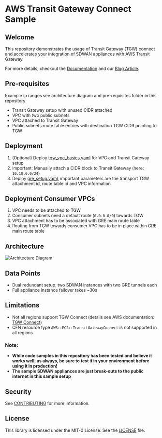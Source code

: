 # AWS Transit Gateway Connect Sample

## Welcome

This repository demonstrates the usage of Transit Gateway (TGW) connect and accelerates your integration of SDWAN appliances with AWS Transit Gateway.

For more details, checkout the [Documentation](https://docs.aws.amazon.com/vpc/latest/tgw/tgw-connect.html) and our [Blog Article](https://aws.amazon.com/de/blogs/networking-and-content-delivery/simplify-sd-wan-connectivity-with-aws-transit-gateway-connect/).

## Pre-requisites

Example ip ranges see architecture diagram and pre-requisites folder in this repository

* Transit Gateway setup with unused CIDR attached
* VPC with two public subnets
* VPC attached to Transit Gateway
* Public subnets route table entries with destination TGW CIDR pointing to TGW

## Deployment
1. (Optional) Deploy [tgw_vpc_basics.yaml](./pre-requisites/tgw_vpc_basics.yaml) for VPC and Transit Gateway setup
2. Important: Manually attach a CIDR block to Transit Gateway (here: `10.10.0.0/24`)
3. Deploy [gre_setup.yaml](gre_setup.yaml), important parameters are the transport TGW attachment id, route table id and VPC information

## Deployment Consumer VPCs
1. VPC needs to be attached to TGW
2. Consumer subnets need a default route (`0.0.0.0/0`) towards TGW
3. VPC attachment has to be associated with GRE main route table
4. Routing from TGW towards consumer VPC has to be in place within GRE main route table 

## Architecture
![Architecture Diagram](docs/tgw-connect.png)

## Data Points
* Dual redundant setup, two SDWAN instances with two GRE tunnels each
* Full appliance instance failover takes ~30s

## Limitations
* Not all regions support TGW Connect (details see AWS documentation: [TGW Connect](https://docs.aws.amazon.com/vpc/latest/tgw/tgw-connect.html))
* CFN resource type `AWS::EC2::TransitGatewayConnect` is not supported in all regions

### Note:

* **While code samples in this repository has been tested and believe it works well, as always, be sure to test it in your environment before using it in production!**
* **The sample SDWAN appliances are just break-outs to the public internet in this sample setup**

## Security

See [CONTRIBUTING](CONTRIBUTING.md#security-issue-notifications) for more information.

## License

This library is licensed under the MIT-0 License. See the [LICENSE](LICENSE) file.